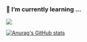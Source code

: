 
### 🌱 I’m currently learning ...
<img src="https://img.shields.io/badge/Spring-#6DB33F">




[![Anurag's GitHub stats](https://github-readme-stats.vercel.app/api?username=Yunju07)](https://github.com/Yunju07/github-readme-stats)



<!--
**Yunju07/Yunju07** is a ✨ _special_ ✨ repository because its `README.md` (this file) appears on your GitHub profile.

Here are some ideas to get you started:

- 🔭 I’m currently working on ...
- 🌱 I’m currently learning ...
- 👯 I’m looking to collaborate on ...
- 🤔 I’m looking for help with ...
- 💬 Ask me about ...
- 📫 How to reach me: ...
- 😄 Pronouns: ...
- ⚡ Fun fact: ...
-->
